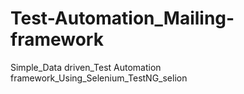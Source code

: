 # Test-Automation_Mailing-framework
Simple_Data driven_Test Automation framework_Using_Selenium_TestNG_selion
